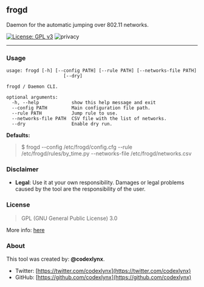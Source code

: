 ## frogd
Daemon for the automatic jumping over 802.11 networks.

[![License: GPL v3](https://img.shields.io/badge/License-GPLv3-blue.svg)](LICENSE)
![privacy](https://img.shields.io/badge/privacy-tool-red.svg?style=flat)

---

### Usage
```
usage: frogd [-h] [--config PATH] [--rule PATH] [--networks-file PATH]
                     [--dry]

frogd / Daemon CLI.

optional arguments:
  -h, --help            show this help message and exit
  --config PATH         Main configuration file path.
  --rule PATH           Jump rule to use.
  --networks-file PATH  CSV file with the list of networks.
  --dry                 Enable dry run.
```

**Defaults:**
> $ frogd --config /etc/frogd/config.cfg --rule /etc/frogd/rules/by_time.py --networks-file /etc/frogd/networks.csv

### Disclaimer

* __Legal__:
Use it at your own responsibility. Damages or legal problems caused by the tool are the responsibility of the user.

### License

> GPL (GNU General Public License) 3.0

More info: [here](LICENSE)

### About
This tool was created by: __@codexlynx__.

* Twitter: [https://twitter.com/codexlynx](https://twitter.com/codexlynx)
* GitHub: [https://github.com/codexlynx](https://github.com/codexlynx)
